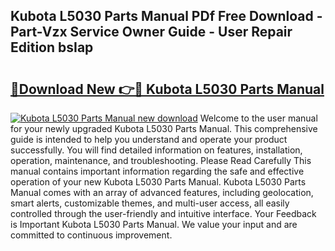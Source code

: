 ## Kubota L5030 Parts Manual PDf Free Download - Part-Vzx Service Owner Guide - User Repair Edition bsIap

# <h2><a href="http://bc34655.oget.top/?id=Kubota+L5030+Parts+Manual">🔗Download New 👉🔴 Kubota L5030 Parts Manual</a></h2>

[![Kubota L5030 Parts Manual new download](https://i.imgur.com/5g1atiW.png)](http://bc34655.oget.top/?id=Kubota+L5030+Parts+Manual)
Welcome to the user manual for your newly upgraded Kubota L5030 Parts Manual. This comprehensive guide is intended to help you understand and operate your product successfully. You will find detailed information on features, installation, operation, maintenance, and troubleshooting. Please Read Carefully This manual contains important information regarding the safe and effective operation of your new Kubota L5030 Parts Manual. Kubota L5030 Parts Manual comes with an array of advanced features, including geolocation, smart alerts, customizable themes, and multi-user access, all easily controlled through the user-friendly and intuitive interface. Your Feedback is Important Kubota L5030 Parts Manual. We value your input and are committed to continuous improvement.
